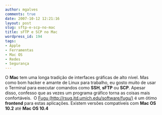 ```yaml
---
author: mgalves
comments: true
date: 2007-10-12 12:21:16
layout: post
slug: sftp-e-scp-no-mac
title: sFTP e SCP no Mac
wordpress_id: 194
tags:
- Apple
- Ferramentas
- Mac OS
- Redes
- Segurança
---
```


O **Mac** tem uma longa tradição de interfaces gráficas de alto nível. Mas como bom hacker e amante de Linux para trabalho, eu gosto muito de usar o Terminal para executar comandos como **SSH**, **sFTP** ou **SCP**. Apesar disso, confesso que as vezes  um programa gráfico torna as coisas mais confortáveis.  O [Fugu (http://rsug.itd.umich.edu/software/fugu/)](http://rsug.itd.umich.edu/software/fugu/) é um ótimo **frontend** para estas aplicações. Existem versões compatíveis com **Mac OS 10.2** até **Mac OS 10.4**
